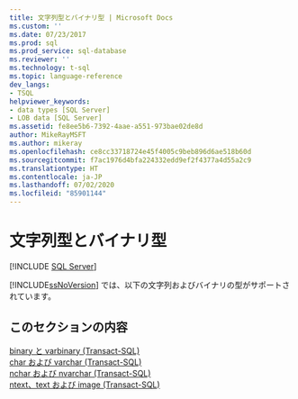 ```yaml
---
title: 文字列型とバイナリ型 | Microsoft Docs
ms.custom: ''
ms.date: 07/23/2017
ms.prod: sql
ms.prod_service: sql-database
ms.reviewer: ''
ms.technology: t-sql
ms.topic: language-reference
dev_langs:
- TSQL
helpviewer_keywords:
- data types [SQL Server]
- LOB data [SQL Server]
ms.assetid: fe8ee5b6-7392-4aae-a551-973bae02de8d
author: MikeRayMSFT
ms.author: mikeray
ms.openlocfilehash: ce8cc33718724e45f4005c9beb896d6ae518b60d
ms.sourcegitcommit: f7ac1976d4bfa224332edd9ef2f4377a4d55a2c9
ms.translationtype: HT
ms.contentlocale: ja-JP
ms.lasthandoff: 07/02/2020
ms.locfileid: "85901144"
---
```

# <a name="string-and-binary-types"></a>文字列型とバイナリ型
[!INCLUDE [SQL Server](../../includes/applies-to-version/sqlserver.md)]

[!INCLUDE[ssNoVersion](../../includes/ssnoversion-md.md)] では、以下の文字列およびバイナリの型がサポートされています。
  
## <a name="in-this-section"></a>このセクションの内容  
[binary と varbinary &#40;Transact-SQL&#41;](../../t-sql/data-types/binary-and-varbinary-transact-sql.md)  
[char および varchar &#40;Transact-SQL&#41;](../../t-sql/data-types/char-and-varchar-transact-sql.md)  
[nchar および nvarchar &#40;Transact-SQL&#41;](../../t-sql/data-types/nchar-and-nvarchar-transact-sql.md)  
[ntext、text および image &#40;Transact-SQL&#41;](../../t-sql/data-types/ntext-text-and-image-transact-sql.md)
  
  

